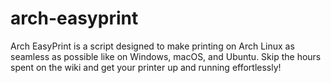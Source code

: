 # arch-easyprint
Arch EasyPrint is a script designed to make printing on Arch Linux as seamless as possible like on Windows, macOS, and Ubuntu. Skip the hours spent on the wiki and get your printer up and running effortlessly!
